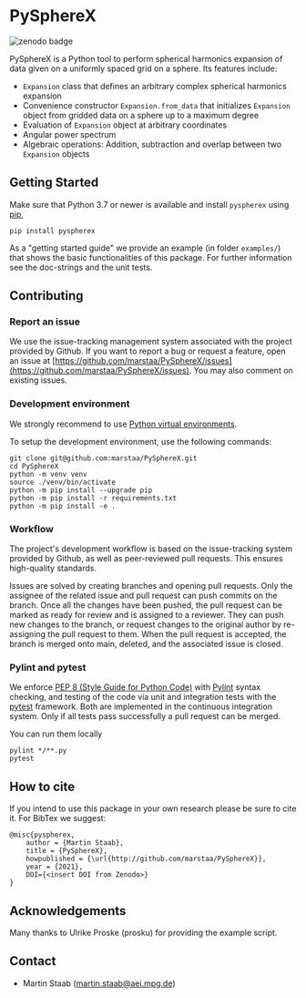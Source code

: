 # PySphereX

![zenodo badge](https://zenodo.org/badge/doi/10.5281/zenodo.5520636.svg)

PySphereX is a Python tool to perform spherical harmonics expansion of data given on a uniformly spaced grid on a sphere. Its features include:
 * `Expansion` class that defines an arbitrary complex spherical harmonics expansion
 * Convenience constructor `Expansion.from_data` that initializes `Expansion` object from gridded data on a sphere up to a maximum degree
 * Evaluation of `Expansion` object at arbitrary coordinates
 * Angular power spectrum
 * Algebraic operations: Addition, subtraction and overlap between two `Expansion` objects

## Getting Started

Make sure that Python 3.7 or newer is available and install `pyspherex` using [pip](https://pypi.org/project/pip/),
```
pip install pyspherex
```
As a "getting started guide" we provide an example (in folder `examples/`) that shows the basic functionalities of this package. For further information see the doc-strings and the unit tests.

## Contributing

### Report an issue

We use the issue-tracking management system associated with the project provided by Github. If you want to report a bug or request a feature, open an issue at [https://github.com/marstaa/PySphereX/issues](https://github.com/marstaa/PySphereX/issues). You may also comment on existing issues.

### Development environment

We strongly recommend to use [Python virtual environments](https://docs.python.org/3/tutorial/venv.html).

To setup the development environment, use the following commands:
```
git clone git@github.com:marstaa/PySphereX.git
cd PySphereX
python -m venv venv
source ./venv/bin/activate
python -m pip install --upgrade pip
python -m pip install -r requirements.txt
python -m pip install -e .
```

### Workflow

The project's development workflow is based on the issue-tracking system provided by Github, as well as peer-reviewed pull requests. This ensures high-quality standards.

Issues are solved by creating branches and opening pull requests. Only the assignee of the related issue and pull request can push commits on the branch. Once all the changes have been pushed, the pull request can be marked as ready for review and is assigned to a reviewer. They can push new changes to the branch, or request changes to the original author by re-assigning the pull request to them. When the pull request is accepted, the branch is merged onto main, deleted, and the associated issue is closed.

### Pylint and pytest

We enforce [PEP 8 (Style Guide for Python Code)](https://www.python.org/dev/peps/pep-0008/) with [Pylint](http://pylint.pycqa.org/) syntax checking, and testing of the code via unit and integration tests with the [pytest](https://docs.pytest.org/) framework. Both are implemented in the continuous integration system. Only if all tests pass successfully a pull request can be merged.

You can run them locally
```
pylint */**.py
pytest
```

## How to cite
If you intend to use this package in your own research please be sure to cite it. For BibTex we suggest:
```
@misc{pyspherex,
    author = {Martin Staab},
    title = {PySphereX},
    howpublished = {\url{http://github.com/marstaa/PySphereX}},
    year = {2021},
    DOI={<insert DOI from Zenodo>}
}
```

## Acknowledgements
Many thanks to Ulrike Proske (prosku) for providing the example script.

## Contact

* Martin Staab (martin.staab@aei.mpg.de)
